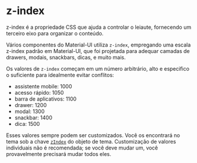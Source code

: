 # z-index

<p class="description">z-index é a propriedade CSS que ajuda a controlar o leiaute, fornecendo um terceiro eixo para organizar o conteúdo.</p>

Vários componentes do Material-UI utiliza `z-index`, empregando uma escala z-index padrão em Material-UI, que foi projetada para adequar camadas de drawers, modais, snackbars, dicas, e muito mais.

Os valores de `z-index` começam em um número arbitrário, alto e especifico o suficiente para idealmente evitar conflitos:

- assistente mobile: 1000
- acesso rápido: 1050
- barra de aplicativos: 1100
- drawer: 1200
- modal: 1300
- snackbar: 1400
- dica: 1500

Esses valores sempre podem ser customizados. Você os encontrará no tema sob a chave [`zIndex`](/material/customization/default-theme/?expand-path=$.zIndex) do objeto de tema. Customização de valores individuais não é recomendada; se você deve mudar um, você provavelmente precisará mudar todos eles.
